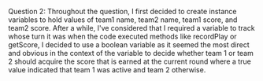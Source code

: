 Question 2: Throughout the question, I first decided to create instance variables to hold values of team1 name, team2 name, team1 score, and team2 score. After a while, I've considered that I required a variable to track whose turn it was when the code executed methods like recordPlay or getScore, I decided to use a boolean variable as it seemed the most direct and obvious in the context of the variable to decide whether team 1 or team 2 should acquire the score that is earned at the current round where a true value indicated that team 1 was active and team 2 otherwise.
